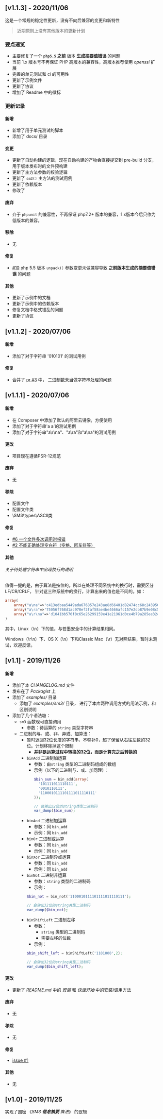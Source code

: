 ## [v1.1.3] - 2020/11/06
这是一个常规的稳定性更新，没有不向后兼容的变更和新特性
> 近期原则上没有其他版本的更新计划

### 要点速览
* 主要修复了一个 **`php5.5` 之前** 版本 **生成摘要值错误** 的问题
* 当前 1.x 版本号不再保证 PHP 高版本的兼容性，高版本推荐使用 *openssl* 扩展
* 完善的单元测试和 ci 的可用性
* 更新了示例文件
* 更新了协议
* 增加了 Readme 中的徽标

### 更新记录
#### 新增
* 新增了用于单元测试的脚本
* 添加了 docs/ 目录
#### 变更
* 更新了自动构建的逻辑，现在自动构建的产物会直接提交到 pre-build 分支，用于版本发布时的文件预构建
* 更新了主方法参数的校验逻辑
* 更新了 `sm3()` 主方法的测试用例
* 更新了依赖版本
* 修改了
#### 废弃 
* 介于 `phpunit` 的兼容性，不再保证 php7.2+ 版本的兼容，1.x版本今后只作为低版本的兼容，
#### 移除 
* 无
#### 修复 
*  [#10](https://github.com/DongyunLee/SM3-PHP/issues/10#issue-679491315) 
    php 5.5 版本 `unpack()` 参数变更未做兼容导致 **之前版本生成的摘要值错误** 的问题 
#### 其他 
* 更新了示例中的文档
* 更新了示例中的依赖版本
* 修复文档中格式错乱的问题
* 更新了协议

## [v1.1.2] - 2020/07/06

#### 新增
* 添加了对于字符串 '010101' 的测试用例
#### 修复
* 合并了 [pr #3](https://github.com/DongyunLee/SM3-PHP/pull/3) 中，
二进制数未当做字符串处理的问题 

## [v1.1.1] - 2020/07/06

#### 新增
* 在 Composer 中添加了默认的阿里云镜像，方便使用
* 添加了对于字符串'a a'的测试用例
* 添加了对于字符串"a\r\na"、"a\ra"和"a\na"的测试用例
#### 更改
* 项目现在遵循PSR-12规范
#### 废弃 
* 无
#### 移除 
* 配置文件
* 配置文件类
* \SM3\types\ASCII类
#### 修复 
*  [#6 一个文件多次调用时报错](https://github.com/DongyunLee/SM3-PHP/issues/6) 
*  [#2 不能正确处理空白符（空格、回车符等）](https://github.com/DongyunLee/SM3-PHP/issues/2) 
#### 其他 

###### 关于待处理字符串中出现换行的说明
值得一提的是，由于算法是按位的，所以在处理不同系统中的换行时，需要区分 LF/CR/CRLF，
针对这三种系统中的换行，计算出来的值也是不同的。如：
```php
array(
    array("a\na"=>'c413edbaa5449ada676857e243ae8d66401d82474cc68c243950178280bf7ae0'),
    array("a\ra"=>'75056f768d1ac970ef2faf58ae4be4666afc157e2cb87b9e08c526463bf787da'),
    array("a\r\na"=>'d1041bb570f8c65e26299159e41e21961d0ce4b79a285ee32c75c11eab0a2dd7')
)
```

其中，Linux（\n）下的值，与苍墨安全中的计算结果相同。

Windows（\r\n）下、OS X（\n）下和Classic Mac（\r）无对照结果，暂时未测试，欢迎反馈。


## [v1.1] - 2019/11/26
#### 新增
* 添加了本 *CHANGELOG.md* 文件
* 发布在了 *Packagist* 上 
* 添加了 *examples/* 目录
    * 添加了 *examples/sm3/* 目录，
    进行了本库两种调用方式的用法示例，和区别说明
* 添加了几个语法糖：
    * `sm3` 函数现可直接调用
        * 参数：待运算的 `string` 类型字符串
    * 二进制的与、或、非、异或、加算法：
        * 暂时返回32位长度的字符串，不够补0，超了保留从右往左数的32位。计划移除掉这个限制
            * **并非是运算过程中转换的32位，而是计算完之后转换的**
        * `binAdd` 二进制加运算
            * 参数：由`string` 类型的二进制码组成的数组
            * 示例（以下的二进制与、或、加同理）：
                ```php
                $bin_sum = bin_add(array(
                  '101111011110111',
                  '0010110111',
                  '1100010111101111011110111'
                ));
              
                // 会输出32位的string类型二进制码
                var_dump($bin_sum);
                ```
        * `binAnd` 二进制加运算
            * 参数：同 `bin_add`
            * 示例：同 `bin_add`
        * `binOr` 二进制或运算
            * 参数：同 `bin_add`
            * 示例：同 `bin_add`
        * `binXor` 二进制异或运算
            * 参数：同 `bin_add`
            * 示例：同 `bin_add`
        * `binNot` 二进制非运算
            * 参数：`string` 类型的二进制码
            * 示例：
            ```php
            $bin_not = bin_not('1100010111101111011110111');
          
            // 会输出32位的string类型二进制码
            var_dump($bin_not);
            ```
        * `binShiftLeft` 二进制左移
            * 参数：
                * `string` 类型的二进制码
                * 需要左移的位数
            * 示例：
            ```php
            $bin_shift_left = binShiftLeft('1101000',2);
            
            // 会输出32位的string类型二进制码 
            var_dump($bin_shift_left);
            ```
#### 更改
* 更新了 *README.md* 中的 *安装* 和 *快速开始* 中的安装/调用方法
#### 废弃 
* 无
#### 移除 
* 无
#### 修复 
*  [issue #1](https://github.com/DongyunLee/SM3-PHP/issues/1) 
#### 其他 
* 无

## [v1.0] - 2019/11/25
实现了国密 《*SM3 **信息摘要** 算法*》 的逻辑
